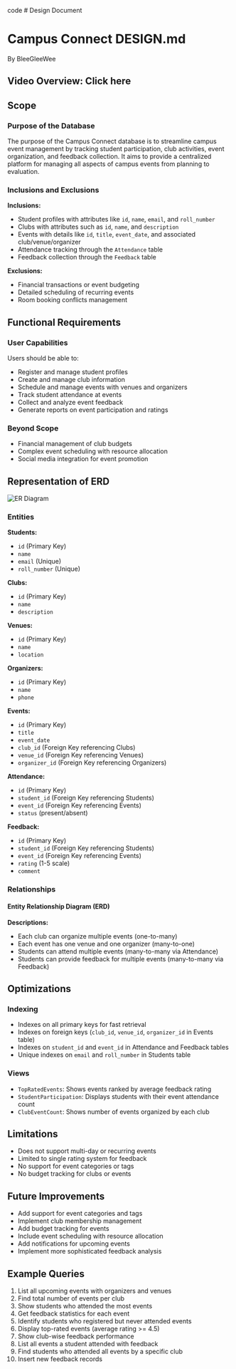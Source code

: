 code # Design Document

# Campus Connect DESIGN.md

By BleeGleeWee

## Video Overview: Click here

## Scope

### Purpose of the Database
The purpose of the Campus Connect database is to streamline campus event management by tracking student participation, club activities, event organization, and feedback collection. It aims to provide a centralized platform for managing all aspects of campus events from planning to evaluation.

### Inclusions and Exclusions
**Inclusions:**
- Student profiles with attributes like `id`, `name`, `email`, and `roll_number`
- Clubs with attributes such as `id`, `name`, and `description`
- Events with details like `id`, `title`, `event_date`, and associated club/venue/organizer
- Attendance tracking through the `Attendance` table
- Feedback collection through the `Feedback` table

**Exclusions:**
- Financial transactions or event budgeting
- Detailed scheduling of recurring events
- Room booking conflicts management

## Functional Requirements

### User Capabilities
Users should be able to:
- Register and manage student profiles
- Create and manage club information
- Schedule and manage events with venues and organizers
- Track student attendance at events
- Collect and analyze event feedback
- Generate reports on event participation and ratings

### Beyond Scope
- Financial management of club budgets
- Complex event scheduling with resource allocation
- Social media integration for event promotion

## Representation of ERD

![ER Diagram](https://cdn.corenexis.com/view/?img=d/ju21/CMy1M7.png)

### Entities

**Students:**
- `id` (Primary Key)
- `name`
- `email` (Unique)
- `roll_number` (Unique)

**Clubs:**
- `id` (Primary Key)
- `name`
- `description`

**Venues:**
- `id` (Primary Key)
- `name`
- `location`

**Organizers:**
- `id` (Primary Key)
- `name`
- `phone`

**Events:**
- `id` (Primary Key)
- `title`
- `event_date`
- `club_id` (Foreign Key referencing Clubs)
- `venue_id` (Foreign Key referencing Venues)
- `organizer_id` (Foreign Key referencing Organizers)

**Attendance:**
- `id` (Primary Key)
- `student_id` (Foreign Key referencing Students)
- `event_id` (Foreign Key referencing Events)
- `status` (present/absent)

**Feedback:**
- `id` (Primary Key)
- `student_id` (Foreign Key referencing Students)
- `event_id` (Foreign Key referencing Events)
- `rating` (1-5 scale)
- `comment`

### Relationships

#### Entity Relationship Diagram (ERD)


**Descriptions:**
- Each club can organize multiple events (one-to-many)
- Each event has one venue and one organizer (many-to-one)
- Students can attend multiple events (many-to-many via Attendance)
- Students can provide feedback for multiple events (many-to-many via Feedback)

## Optimizations

### Indexing
- Indexes on all primary keys for fast retrieval
- Indexes on foreign keys (`club_id`, `venue_id`, `organizer_id` in Events table)
- Indexes on `student_id` and `event_id` in Attendance and Feedback tables
- Unique indexes on `email` and `roll_number` in Students table

### Views
- `TopRatedEvents`: Shows events ranked by average feedback rating
- `StudentParticipation`: Displays students with their event attendance count
- `ClubEventCount`: Shows number of events organized by each club

## Limitations

- Does not support multi-day or recurring events
- Limited to single rating system for feedback
- No support for event categories or tags
- No budget tracking for clubs or events

## Future Improvements

- Add support for event categories and tags
- Implement club membership management
- Add budget tracking for events
- Include event scheduling with resource allocation
- Add notifications for upcoming events
- Implement more sophisticated feedback analysis

## Example Queries

1. List all upcoming events with organizers and venues
2. Find total number of events per club
3. Show students who attended the most events
4. Get feedback statistics for each event
5. Identify students who registered but never attended events
6. Display top-rated events (average rating >= 4.5)
7. Show club-wise feedback performance
8. List all events a student attended with feedback
9. Find students who attended all events by a specific club
10. Insert new feedback records

